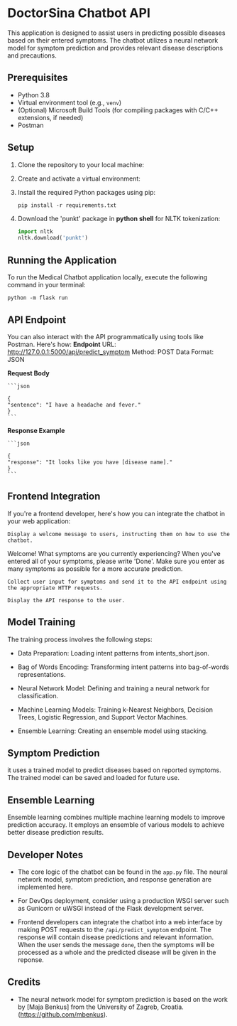# DoctorSina Chatbot API

This application is designed to assist users in predicting possible diseases based on their entered symptoms. The chatbot utilizes a neural network model for symptom prediction and provides relevant disease descriptions and precautions.

## Prerequisites

- Python 3.8
- Virtual environment tool (e.g., `venv`)
- (Optional) Microsoft Build Tools (for compiling packages with C/C++ extensions, if needed)
- Postman

## Setup

1. Clone the repository to your local machine:

2. Create and activate a virtual environment:

3. Install the required Python packages using pip:
   ```
   pip install -r requirements.txt
   ```

4. Download the 'punkt' package in **python shell** for NLTK tokenization:
   ```python
   import nltk
   nltk.download('punkt')
   ```

## Running the Application

To run the Medical Chatbot application locally, execute the following command in your terminal:

```
python -m flask run
```
## API Endpoint

You can also interact with the API programmatically using tools like Postman. Here's how:
    **Endpoint**
    URL: http://127.0.0.1:5000/api/predict_symptom
    Method: POST
    Data Format: JSON
    
**Request Body**

    ```json

    {
    "sentence": "I have a headache and fever."
    }
    ```
**Response Example**

    ```json

    {
    "response": "It looks like you have [disease name]."
    }
    ```

## Frontend Integration

If you're a frontend developer, here's how you can integrate the chatbot in your web application:

    Display a welcome message to users, instructing them on how to use the chatbot.

Welcome! What symptoms are you currently experiencing? When you've entered all of your symptoms, please write 'Done'. Make sure you enter as many symptoms as possible for a more accurate prediction.

    Collect user input for symptoms and send it to the API endpoint using the appropriate HTTP requests.

    Display the API response to the user.

## Model Training

The training process involves the following steps:

- Data Preparation: Loading intent patterns from intents_short.json.

- Bag of Words Encoding: Transforming intent patterns into bag-of-words representations.

- Neural Network Model: Defining and training a neural network for classification.

- Machine Learning Models: Training k-Nearest Neighbors, Decision Trees, Logistic Regression, and Support Vector Machines.

- Ensemble Learning: Creating an ensemble model using stacking.

## Symptom Prediction

it  uses a trained model to predict diseases based on reported symptoms. The trained model can be saved and loaded for future use.
## Ensemble Learning

Ensemble learning combines multiple machine learning models to improve prediction accuracy. It employs an ensemble of various models to achieve better disease prediction results.
## Developer Notes

- The core logic of the chatbot can be found in the `app.py` file. The neural network model, symptom prediction, and response generation are implemented here.

- For DevOps deployment, consider using a production WSGI server such as Gunicorn or uWSGI instead of the Flask development server.

- Frontend developers can integrate the chatbot into a web interface by making POST requests to the `/api/predict_symptom` endpoint. The response will contain disease predictions and relevant information. When the user sends the message `done`, then the symptoms will be processed as a whole and the predicted disease will be given in the reponse.

## Credits

- The neural network model for symptom prediction is based on the work by [Maja Benkus] from the University of Zagreb, Croatia. (https://github.com/mbenkus).

